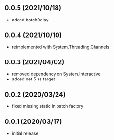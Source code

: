 ## 0.0.5 (2021/10/18)
* added batchDelay

## 0.0.4 (2021/10/10)
* reimplemented with System.Threading.Channels

## 0.0.3 (2021/04/02)
* removed dependency on System.Interactive
* added net 5 as target

## 0.0.2 (2020/03/24)
* fixed missing static in batch factory

## 0.0.1 (2020/03/17)
* initial release
